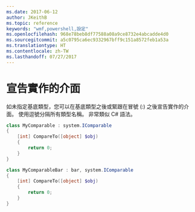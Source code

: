 ```yaml
---
ms.date: 2017-06-12
author: JKeithB
ms.topic: reference
keywords: "wmf,powershell,設定"
ms.openlocfilehash: 968e78beb8df77588a08a9ce8732e4abcadde4d0
ms.sourcegitcommit: a5c0795ca6ec9332967bff9c151a8572feb1a53a
ms.translationtype: HT
ms.contentlocale: zh-TW
ms.lasthandoff: 07/27/2017
---
```

# <a name="declare-implemented-interface"></a>宣告實作的介面

如未指定基底類型，您可以在基底類型之後或緊跟在冒號 (:) 之後宣告實作的介面。 使用逗號分隔所有類型名稱。 非常類似 C# 語法。

```powershell
class MyComparable : system.IComparable
{
    [int] CompareTo([object] $obj)
    {
        return 0;
    }
}

class MyComparableBar : bar, system.IComparable
{
    [int] CompareTo([object] $obj)
    {
        return 0;
    }
}
```

